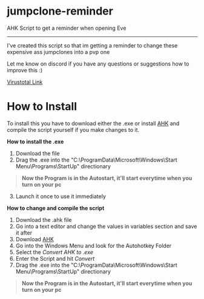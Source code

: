 # jumpclone-reminder
AHK Script to get a reminder when opening Eve
_____________________________________________

I've created this script so that im getting a reminder to change these expensive ass jumpclones into a pvp one

Let me know on discord if you have any questions or suggestions how to improve this :)


[Virustotal Link](https://www.virustotal.com/gui/file/d5528c8f07fdb0af5ea042c3e8ba8ac33a2a36d7c87fd55d01c5ef5335e16759?nocache=1)

# How to Install
To install this you have to download either the .exe or install [AHK](https://www.autohotkey.com) and compile the script yourself if you make changes to it.

**How to install the .exe**
1. Download the file
2. Drag the .exe into the "C:\ProgramData\Microsoft\Windows\Start Menu\Programs\StartUp" directionary
> **Now the Program is in the Autostart, it'll start everytime when you turn on your pc**
3. Launch it once to use it immediately

**How to change and compile the script**
1. Download the .ahk file
2. Go into a text editor and change the values in variables section and save it after
3. Download [AHK](https://www.autohotkey.com)
4. Go into the Windows Menu and look for the Autohotkey Folder
5. Select the *Convert AHK to .exe*
6. Enter the Script and hit *Convert*
7. Drag the .exe into the "C:\ProgramData\Microsoft\Windows\Start Menu\Programs\StartUp" directionary
> **Now the Program is in the Autostart, it'll start everytime when you turn on your pc**
